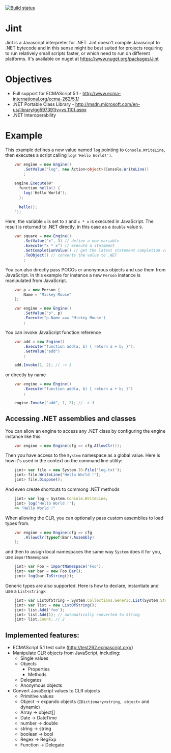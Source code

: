 [![Build status](https://ci.appveyor.com/api/projects/status/c84b8rdswh2w4744/branch/master)](https://ci.appveyor.com/project/SebastienRos/jint)

# Jint

Jint is a Javascript interpreter for .NET. Jint doesn't compile Javascript to .NET bytecode and in this sense might be best suited for projects requiring to run relatively small scripts faster, or which need to run on different platforms.
It's available on nuget at https://www.nuget.org/packages/Jint

# Objectives

- Full support for ECMAScript 5.1 - http://www.ecma-international.org/ecma-262/5.1/
- .NET Portable Class Library - http://msdn.microsoft.com/en-us/library/gg597391(v=vs.110).aspx
- .NET Interoperability 

# Example

This example defines a new value named `log` pointing to `Console.WriteLine`, then executes 
a script calling `log('Hello World!')`. 
```csharp
    var engine = new Engine()
        .SetValue("log", new Action<object>(Console.WriteLine))
        ;
    
    engine.Execute(@"
      function hello() { 
        log('Hello World');
      };
      
      hello();
    ");
```
Here, the variable `x` is set to `3` and `x * x` is executed in JavaScript. The result is returned to .NET directly, in this case as a `double` value `9`. 
```csharp
    var square = new Engine()
        .SetValue("x", 3) // define a new variable
        .Execute("x * x") // execute a statement
        .GetCompletionValue() // get the latest statement completion value
        .ToObject() // converts the value to .NET
        ;
```
You can also directly pass POCOs or anonymous objects and use them from JavaScript. In this example for instance a new `Person` instance is manipulated from JavaScript. 
```csharp
    var p = new Person {
        Name = "Mickey Mouse"
    };

    var engine = new Engine()
        .SetValue("p", p)
        .Execute("p.Name === 'Mickey Mouse')
        ;
```
You can invoke JavaScript function reference
```csharp
    var add = new Engine()
        .Execute("function add(a, b) { return a + b; }");
        .GetValue("add")
        ;

    add.Invoke(1, 2); // -> 3
```
or directly by name 
```csharp
    var engine = new Engine()
        .Execute("function add(a, b) { return a + b; }")
        ;

    engine.Invoke("add", 1, 2); // -> 3
```
## Accessing .NET assemblies and classes

You can allow an engine to access any .NET class by configuring the engine instance like this:
```csharp
    var engine = new Engine(cfg => cfg.AllowClr());
```
Then you have access to the `System` namespace as a global value. Here is how it's used in the context on the command line utility:
```javascript
    jint> var file = new System.IO.File('log.txt');
    jint> file.WriteLine('Hello World !');
    jint> file.Dispose();
```
And even create shortcuts to commong .NET methods
```javascript
    jint> var log = System.Console.WriteLine;
    jint> log('Hello World !');
    => "Hello World !"
```
When allowing the CLR, you can optionally pass custom assemblies to load types from. 
```csharp
    var engine = new Engine(cfg => cfg
        .AllowClr(typeof(Bar).Assembly)
    );
```
and then to assign local namespaces the same way `System` does it for you, use `importNamespace`
```javascript
    jint> var Foo = importNamespace('Foo');
    jint> var bar = new Foo.Bar();
    jint> log(bar.ToString());
```    
Generic types are also supported. Here is how to declare, instantiate and use a `List<string>`:
```javascript
    jint> var ListOfString = System.Collections.Generic.List(System.String);
    jint> var list = new ListOfString();
    jint> list.Add('foo');
    jint> list.Add(1); // automatically converted to String
    jint> list.Count; // 2
```

## Implemented features:

- ECMAScript 5.1 test suite (http://test262.ecmascript.org/) 
- Manipulate CLR objects from JavaScript, including:
  - Single values
  - Objects
    - Properties
    - Methods
  - Delegates
  - Anonymous objects
- Convert JavaScript values to CLR objects
  - Primitive values
  - Object -> expando objects (`IDictionary<string, object>` and dynamic)
  - Array -> object[]
  - Date -> DateTime
  - number -> double
  - string -> string
  - boolean -> bool
  - Regex -> RegExp
  - Function -> Delegate

